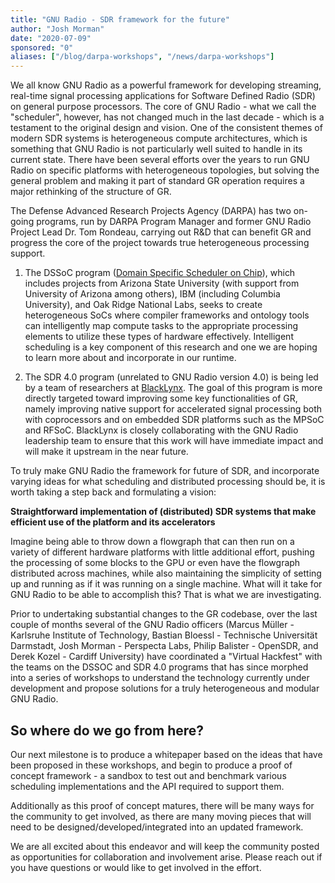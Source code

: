 ```yaml
---
title: "GNU Radio - SDR framework for the future"
author: "Josh Morman"
date: "2020-07-09"
sponsored: "0"
aliases: ["/blog/darpa-workshops", "/news/darpa-workshops"]
---
```



We all know GNU Radio as a powerful framework for developing streaming, real-time signal processing applications for Software Defined Radio (SDR) on general purpose processors.  The core of GNU Radio - what we call the "scheduler", however, has not changed much in the last decade - which is a testament to the original design and vision. One of the consistent themes of modern SDR systems is heterogeneous compute architectures, which is something that GNU Radio is not particularly well suited to handle in its current state.  There have been several efforts over the years to run GNU Radio on specific platforms with heterogeneous topologies, but solving the general problem and making it part of standard GR operation requires a major rethinking of the structure of GR. 

The Defense Advanced Research Projects Agency (DARPA) has two on-going programs, run by DARPA Program Manager and former GNU Radio Project Lead Dr. Tom Rondeau, carrying out R&D that can benefit GR and progress the core of the project towards true heterogeneous processing support.  

1) The DSSoC program ([Domain Specific Scheduler on Chip](https://www.darpa.mil/program/domain-specific-system-on-chip)), which includes projects from Arizona State University (with support from University of Arizona among others), IBM (including Columbia University), and Oak Ridge National Labs, seeks to create heterogeneous SoCs where compiler frameworks and ontology tools can intelligently map compute tasks to the appropriate processing elements to utilize these types of hardware effectively.  Intelligent scheduling is a key component of this research and one we are hoping to learn more about and incorporate in our runtime.

2) The SDR 4.0 program (unrelated to GNU Radio version 4.0) is being led by a team of researchers at [BlackLynx](https://blacklynx.tech).  The goal of this program is more directly targeted toward improving some key functionalities of GR, namely improving native support for accelerated signal processing both with coprocessors and on embedded SDR platforms such as the MPSoC and RFSoC.  BlackLynx is closely collaborating with the GNU Radio leadership team to ensure that this work will have immediate impact and will make it upstream in the near future.

To truly make GNU Radio the framework for future of SDR, and incorporate varying ideas for what scheduling and distributed processing should be, it is worth taking a step back and formulating a vision:

  **Straightforward implementation of (distributed) SDR systems that make efficient use of the platform and its accelerators**

Imagine being able to throw down a flowgraph that can then run on a variety of different hardware platforms with little additional effort, pushing the processing of some blocks to the GPU or even have the flowgraph distributed across machines, while also maintaining the simplicity of setting up and running as if it was running on a single machine.  What will it take for GNU Radio to be able to accomplish this?  That is what we are investigating.

Prior to undertaking substantial changes to the GR codebase, over the last couple of months several of the GNU Radio officers (Marcus Müller - Karlsruhe Institute of Technology, Bastian Bloessl - Technische Universität Darmstadt, Josh Morman - Perspecta Labs, Philip Balister - OpenSDR, and Derek Kozel - Cardiff University) have coordinated a "Virtual Hackfest" with the teams on the DSSOC and SDR 4.0 programs that has since morphed into a series of workshops to understand the technology currently under development and propose solutions for a truly heterogeneous and modular GNU Radio.  

## So where do we go from here?  

Our next milestone is to produce a whitepaper based on the ideas that have been proposed in these workshops, and begin to produce a proof of concept framework - a sandbox to test out and benchmark various scheduling implementations and the API required to support them.  

Additionally as this proof of concept matures, there will be many ways for the community to get involved, as there are many moving pieces that will need to be designed/developed/integrated into an updated framework.  

We are all excited about this endeavor and will keep the community posted as opportunities for collaboration and involvement arise.  Please reach out if you have questions or would like to get involved in the effort.









